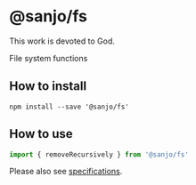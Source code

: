 # @sanjo/fs

This work is devoted to God.

File system functions

## How to install

```
npm install --save '@sanjo/fs'
```

## How to use

```js
import { removeRecursively } from '@sanjo/fs'
```

Please also see [specifications](./src/).
